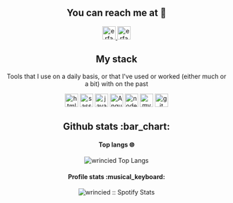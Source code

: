 <h2 align="center">You can reach me at 👾</h2>

<p align="center">


  <a href="https://t.me/wrincied">
    <img src="https://www.vectorlogo.zone/logos/telegram/telegram-icon.svg" 
    alt="erfan telegram profile" height="30" width="30">
  </a>
  
  <a href="https://www.instagram.com/wrincied/">
    <img src="https://www.vectorlogo.zone/logos/instagram/instagram-icon.svg" alt="erfan Instagram Profile" height="30" width="30">
  </a>


<h2 align="center">My stack</h2>

<p align="center">Tools that I use on a daily basis, or that I've used or worked (either much or a bit) with on the past</p>
<p align="center">
  <img src="https://www.vectorlogo.zone/logos/w3_html5/w3_html5-icon.svg" alt="html5" height="30" width="30">

  <img src="https://www.vectorlogo.zone/logos/sass-lang/sass-lang-icon.svg" alt="sass" height="30" width="30">

  <img src="https://www.vectorlogo.zone/logos/javascript/javascript-icon.svg" alt="javascript" height="30" width="30">

  <img src="https://www.vectorlogo.zone/logos/angular/angular-icon.svg" alt="Angular" height="30" width="30">

  <img src="https://www.vectorlogo.zone/logos/nodejs/nodejs-icon.svg" alt="nodejs" height="30" width="30">

  <img src="https://www.vectorlogo.zone/logos/mysql/mysql-icon.svg" alt="mySql" height="30" width="30">

  <img src="https://www.vectorlogo.zone/logos/git-scm/git-scm-icon.svg" alt="git" height="30" width="30">
</p>

<h2 align="center">Github stats :bar_chart:</h2>


<h4 align="center">Top langs 🌐</h4>

<p align="center"><img src="https://github-readme-stats.vercel.app/api/top-langs/?username=wrincied&langs_count=10&theme=flat&layout=compact" alt="wrincied Top Langs" /></p>

<h4 align="center">Profile stats :musical_keyboard:</h4>

<p align="center"><img src="https://spotify-github-profile.vercel.app/api/view?uid=lmm47doiqh7dzr82vco3r5n85&cover_image=true&theme=default&bar_color=6d24c6&bar_color_cover=true" alt="wrincied :: Spotify Stats" /></p>
